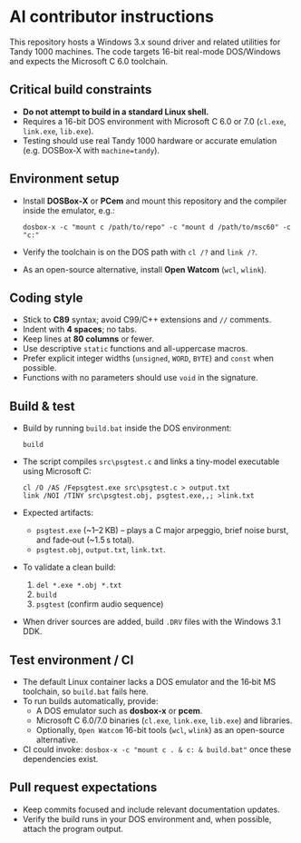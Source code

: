 # AI contributor instructions

This repository hosts a Windows 3.x sound driver and related utilities for Tandy 1000 machines.
The code targets 16-bit real-mode DOS/Windows and expects the Microsoft C 6.0 toolchain.

## Critical build constraints
- **Do not attempt to build in a standard Linux shell.**
- Requires a 16-bit DOS environment with Microsoft C 6.0 or 7.0 (`cl.exe`, `link.exe`, `lib.exe`).
- Testing should use real Tandy 1000 hardware or accurate emulation (e.g. DOSBox‑X with `machine=tandy`).

## Environment setup
- Install **DOSBox‑X** or **PCem** and mount this repository and the compiler inside the emulator, e.g.:
  
  ```
  dosbox-x -c "mount c /path/to/repo" -c "mount d /path/to/msc60" -c "c:"
  ```
- Verify the toolchain is on the DOS path with `cl /?` and `link /?`.
- As an open-source alternative, install **Open Watcom** (`wcl`, `wlink`).

## Coding style
- Stick to **C89** syntax; avoid C99/C++ extensions and `//` comments.
- Indent with **4 spaces**; no tabs.
- Keep lines at **80 columns** or fewer.
- Use descriptive `static` functions and all-uppercase macros.
- Prefer explicit integer widths (`unsigned`, `WORD`, `BYTE`) and `const` when possible.
- Functions with no parameters should use `void` in the signature.

## Build & test
- Build by running `build.bat` inside the DOS environment:

  ```
  build
  ```
- The script compiles `src\psgtest.c` and links a tiny-model executable using Microsoft C:

  ```
  cl /O /AS /Fepsgtest.exe src\psgtest.c > output.txt
  link /NOI /TINY src\psgtest.obj, psgtest.exe,,; >link.txt
  ```
- Expected artifacts:
  - `psgtest.exe` (~1–2 KB) – plays a C major arpeggio, brief noise burst, and fade‑out (~1.5 s total).
  - `psgtest.obj`, `output.txt`, `link.txt`.
- To validate a clean build:
  1. `del *.exe *.obj *.txt`
  2. `build`
  3. `psgtest` (confirm audio sequence)
- When driver sources are added, build `.DRV` files with the Windows 3.1 DDK.

## Test environment / CI
- The default Linux container lacks a DOS emulator and the 16‑bit MS toolchain, so `build.bat` fails here.
- To run builds automatically, provide:
  - A DOS emulator such as **dosbox-x** or **pcem**.
  - Microsoft C 6.0/7.0 binaries (`cl.exe`, `link.exe`, `lib.exe`) and libraries.
  - Optionally, `Open Watcom` 16-bit tools (`wcl`, `wlink`) as an open-source alternative.
- CI could invoke: `dosbox-x -c "mount c . & c: & build.bat"` once these dependencies exist.

## Pull request expectations
- Keep commits focused and include relevant documentation updates.
- Verify the build runs in your DOS environment and, when possible, attach the program output.


